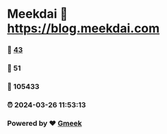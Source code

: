 # Meekdai :link: https://blog.meekdai.com 
### :page_facing_up: [43](https://blog.meekdai.com/tag.html) 
### :speech_balloon: 51 
### :hibiscus: 105433 
### :alarm_clock: 2024-03-26 11:53:13 
### Powered by :heart: [Gmeek](https://github.com/Meekdai/Gmeek)
